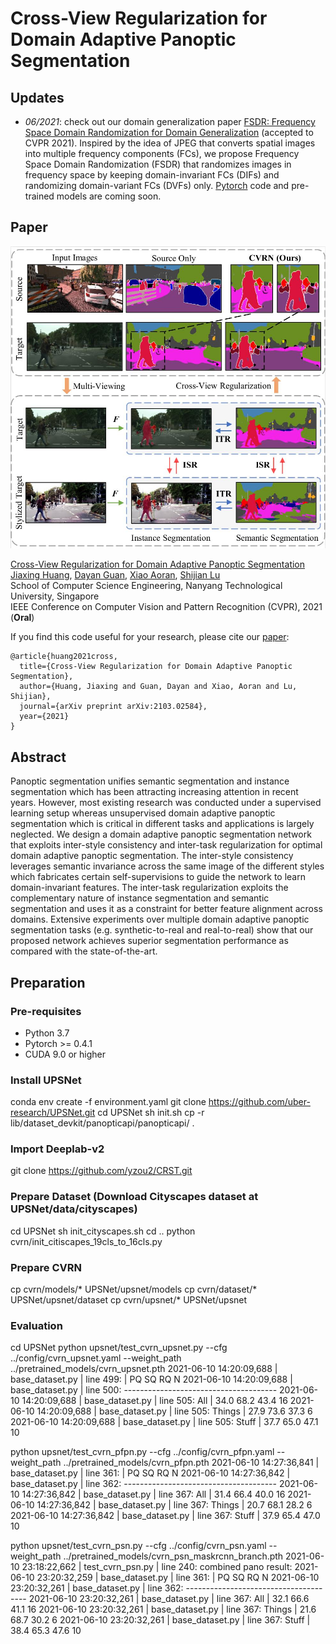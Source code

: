 # Cross-View Regularization for Domain Adaptive Panoptic Segmentation

## Updates
- *06/2021*: check out our domain generalization paper [FSDR: Frequency Space Domain Randomization for Domain Generalization](https://arxiv.org/abs/2103.02370) (accepted to CVPR 2021). Inspired by the idea of JPEG that converts spatial images into multiple frequency components (FCs), we propose Frequency Space Domain Randomization (FSDR) that randomizes images in frequency space by keeping domain-invariant FCs (DIFs) and randomizing domain-variant FCs (DVFs) only. [Pytorch](https:xx) code and pre-trained models are coming soon.

## Paper
![](./figure_1.jpg)

[Cross-View Regularization for Domain Adaptive Panoptic Segmentation](https://arxiv.org/abs/2103.02584)  
 [Jiaxing Huang](https://scholar.google.com/citations?user=czirNcwAAAAJ&hl=en&oi=ao),  [Dayan Guan](https://scholar.google.com/citations?user=9jp9QAsAAAAJ&hl=en), [Xiao Aoran](https://scholar.google.com/citations?user=yGKsEpAAAAAJ&hl=en), [Shijian Lu](https://scholar.google.com/citations?user=uYmK-A0AAAAJ&hl=en)  
 School of Computer Science Engineering, Nanyang Technological University, Singapore  
 IEEE Conference on Computer Vision and Pattern Recognition (CVPR), 2021 (**Oral**)

If you find this code useful for your research, please cite our [paper](https://arxiv.org/abs/2103.02584):

```
@article{huang2021cross,
  title={Cross-View Regularization for Domain Adaptive Panoptic Segmentation},
  author={Huang, Jiaxing and Guan, Dayan and Xiao, Aoran and Lu, Shijian},
  journal={arXiv preprint arXiv:2103.02584},
  year={2021}
}
```
## Abstract
Panoptic segmentation unifies semantic segmentation and instance segmentation which has been attracting increasing attention in recent years. However, most existing research was conducted under a supervised learning setup whereas unsupervised domain adaptive panoptic segmentation which is critical in different tasks and applications is largely neglected. We design a domain adaptive panoptic segmentation network that exploits inter-style consistency and inter-task regularization for optimal domain adaptive panoptic segmentation. The inter-style consistency leverages semantic invariance across the same image of the different styles which fabricates certain self-supervisions to guide the network to learn domain-invariant features. The inter-task regularization exploits the complementary nature of instance segmentation and semantic segmentation and uses it as a constraint for better feature alignment across domains. Extensive experiments over multiple domain adaptive panoptic segmentation tasks (e.g. synthetic-to-real and real-to-real) show that our proposed network achieves superior segmentation performance as compared with the state-of-the-art.

## Preparation

### Pre-requisites
* Python 3.7
* Pytorch >= 0.4.1
* CUDA 9.0 or higher

### Install UPSNet
conda env create -f environment.yaml
git clone https://github.com/uber-research/UPSNet.git
cd UPSNet
sh init.sh
cp -r lib/dataset_devkit/panopticapi/panopticapi/ .

### Import Deeplab-v2
git clone https://github.com/yzou2/CRST.git

### Prepare Dataset (Download Cityscapes dataset at UPSNet/data/cityscapes)
cd UPSNet
sh init_cityscapes.sh
cd ..
python cvrn/init_citiscapes_19cls_to_16cls.py

### Prepare CVRN
cp cvrn/models/* UPSNet/upsnet/models
cp cvrn/dataset/* UPSNet/upsnet/dataset
cp cvrn/upsnet/* UPSNet/upsnet

### Evaluation
cd UPSNet
python upsnet/test_cvrn_upsnet.py --cfg ../config/cvrn_upsnet.yaml --weight_path ../pretrained_models/cvrn_upsnet.pth
2021-06-10 14:20:09,688 | base_dataset.py | line 499:           |    PQ     SQ     RQ     N
2021-06-10 14:20:09,688 | base_dataset.py | line 500: --------------------------------------
2021-06-10 14:20:09,688 | base_dataset.py | line 505: All       |  34.0   68.2   43.4    16
2021-06-10 14:20:09,688 | base_dataset.py | line 505: Things    |  27.9   73.6   37.3     6
2021-06-10 14:20:09,688 | base_dataset.py | line 505: Stuff     |  37.7   65.0   47.1    10

python upsnet/test_cvrn_pfpn.py --cfg ../config/cvrn_pfpn.yaml --weight_path ../pretrained_models/cvrn_pfpn.pth
2021-06-10 14:27:36,841 | base_dataset.py | line 361:           |    PQ     SQ     RQ     N
2021-06-10 14:27:36,842 | base_dataset.py | line 362: --------------------------------------
2021-06-10 14:27:36,842 | base_dataset.py | line 367: All       |  31.4   66.4   40.0    16
2021-06-10 14:27:36,842 | base_dataset.py | line 367: Things    |  20.7   68.1   28.2     6
2021-06-10 14:27:36,842 | base_dataset.py | line 367: Stuff     |  37.9   65.4   47.0    10

python upsnet/test_cvrn_psn.py --cfg ../config/cvrn_psn.yaml --weight_path ../pretrained_models/cvrn_psn_maskrcnn_branch.pth
2021-06-10 23:18:22,662 | test_cvrn_psn.py | line 240: combined pano result:
2021-06-10 23:20:32,259 | base_dataset.py | line 361:           |    PQ     SQ     RQ     N
2021-06-10 23:20:32,261 | base_dataset.py | line 362: --------------------------------------
2021-06-10 23:20:32,261 | base_dataset.py | line 367: All       |  32.1   66.6   41.1    16
2021-06-10 23:20:32,261 | base_dataset.py | line 367: Things    |  21.6   68.7   30.2     6
2021-06-10 23:20:32,261 | base_dataset.py | line 367: Stuff     |  38.4   65.3   47.6    10
